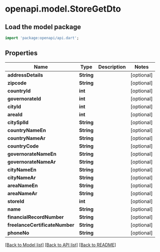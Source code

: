 # openapi.model.StoreGetDto

## Load the model package
```dart
import 'package:openapi/api.dart';
```

## Properties
Name | Type | Description | Notes
------------ | ------------- | ------------- | -------------
**addressDetails** | **String** |  | [optional] 
**zipcode** | **String** |  | [optional] 
**countryId** | **int** |  | [optional] 
**governorateId** | **int** |  | [optional] 
**cityId** | **int** |  | [optional] 
**areaId** | **int** |  | [optional] 
**citySplId** | **String** |  | [optional] 
**countryNameEn** | **String** |  | [optional] 
**countryNameAr** | **String** |  | [optional] 
**countryCode** | **String** |  | [optional] 
**governorateNameEn** | **String** |  | [optional] 
**governorateNameAr** | **String** |  | [optional] 
**cityNameEn** | **String** |  | [optional] 
**cityNameAr** | **String** |  | [optional] 
**areaNameEn** | **String** |  | [optional] 
**areaNameAr** | **String** |  | [optional] 
**storeId** | **int** |  | [optional] 
**name** | **String** |  | [optional] 
**financialRecordNumber** | **String** |  | [optional] 
**freelanceCertificateNumber** | **String** |  | [optional] 
**phoneNo** | **String** |  | [optional] 

[[Back to Model list]](../README.md#documentation-for-models) [[Back to API list]](../README.md#documentation-for-api-endpoints) [[Back to README]](../README.md)


